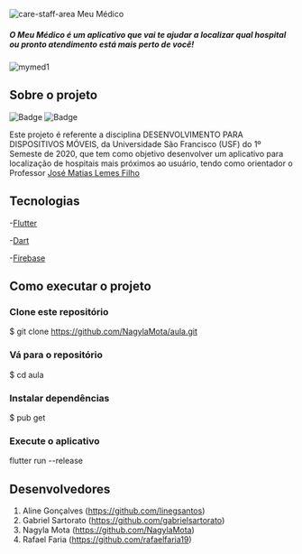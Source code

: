 ![care-staff-area](https://user-images.githubusercontent.com/42254727/85588064-b88dea00-b618-11ea-9ec2-cc476d88a42c.png)   Meu Médico 

##### O Meu Médico é um aplicativo que vai te ajudar a localizar qual hospital ou pronto atendimento está mais perto de você!

![mymed1](https://user-images.githubusercontent.com/42254727/85477045-e11dd180-b58f-11ea-821d-7a2896c547fa.jpg)
   
 ## Sobre o projeto

![Badge](https://img.shields.io/static/v1?label=dart&message=96.1%&color=blue&style=flat&logo=) 
![Badge](https://img.shields.io/static/v1?label=license&message=MIT&color=green&style=flat&logo=)  

Este projeto é referente a disciplina DESENVOLVIMENTO PARA DISPOSITIVOS MÓVEIS, da Universidade São Francisco (USF) do 1º Semeste de 2020, que tem como objetivo desenvolver um aplicativo para localização de hospitais mais próximos ao usuário, tendo como orientador o Professor [José Matias Lemes Filho](https://github.com/matiasfilho81)

 ## Tecnologias
-[Flutter](https://flutter.dev/?gclid=Cj0KCQjww_f2BRC-ARIsAP3zarEE3bqE6AWxyHKFhCNJTBwh89Q_ktFTvn-S0uAw324qo0gzXY0VfTUaAluTEALw_wcB&gclsrc=aw.ds)

-[Dart](https://dart.dev/get-dart)

-[Firebase](https://firebase.google.com/?hl=pt-br&gclid=Cj0KCQjww_f2BRC-ARIsAP3zarH1Tnkx56mu5chFmu5FKGdHJ3FVQUSi28ztPw6j-lFJGBUNDLK3yAMaArUuEALw_wcB)

## Como executar o projeto

### Clone este repositório
$ git clone https://github.com/NagylaMota/aula.git

### Vá para o repositório
$ cd aula

### Instalar dependências
$ pub get

### Execute o aplicativo
flutter run --release


## Desenvolvedores

1. Aline Gonçalves (https://github.com/linegsantos) 
2. Gabriel Sartorato (https://github.com/gabrielsartorato)
3. Nagyla Mota (https://github.com/NagylaMota) 
4. Rafael Faria (https://github.com/rafaelfaria19)
